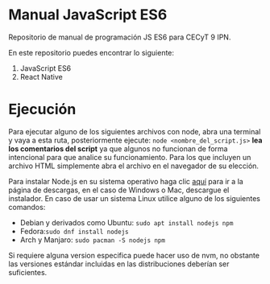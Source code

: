 # Manual JavaScript ES6

Repositorio de manual de programación JS ES6 para CECyT 9 IPN.

En este repositorio puedes encontrar lo siguiente:
1. JavaScript ES6
2. React Native



# Ejecución #

Para ejecutar alguno de los siguientes archivos con node, abra una terminal y vaya a esta ruta, posteriormente ejecute:
`node <nombre_del_script.js>`
**lea los comentarios del script** ya que algunos no funcionan de forma intencional para que analice su funcionamiento.
Para los que incluyen un archivo HTML simplemente abra el archivo en el navegador de su elección.

Para instalar Node.js en su sistema operativo haga clic [aquí](https://nodejs.org/en/download/) para ir a la página de
descargas, en el caso de Windows o Mac, descargue el instalador. En caso de usar un sistema Linux utilice alguno de los
siguientes comandos:

- Debian y derivados como Ubuntu: `sudo apt install nodejs npm`
- Fedora:`sudo dnf install nodejs`
- Arch y Manjaro: `sudo pacman -S nodejs npm`

Si requiere alguna version especifica puede hacer uso de nvm, no obstante las versiones estándar incluidas en las
distribuciones deberían ser
suficientes.